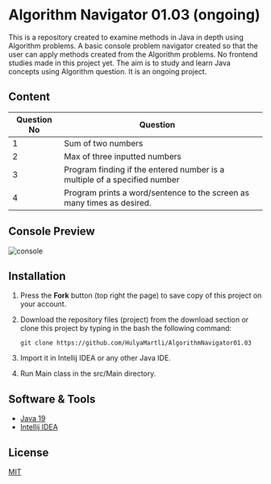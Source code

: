 # Algorithm Navigator 01.03 (ongoing)

This is a repository created to examine methods in Java in depth using Algorithm problems. A basic  console problem navigator created so that the user can apply methods created from the Algorithm problems. No frontend studies made in this project yet. The aim is to study and learn Java concepts using Algorithm question. It is an ongoing project.

## Content

| Question No | Question                                                     |      |
| ----------- | ------------------------------------------------------------ | ---- |
| 1           | Sum of two numbers                                           |      |
| 2           | Max of three inputted numbers                                |      |
| 3           | Program finding if the entered number is a multiple of a specified number |      |
| 4           | Program prints a word/sentence to the screen as many times as desired. |      |



## Console Preview

![console](https://lh3.googleusercontent.com/pw/AMWts8B58N85XxIfgcpMc17DU_Uhak2foxLx7uRVMZZmPvsJ04PkHiS24AYKSk6yhOwdfbHpyM2d1F3IksQ1Ccrc9wUTfWNAzKNdbTRBRwSMHMZyQjsxu8_HQO5jUYVjrLE3qW29mGSdic71sIjJbNrKunSMug=w603-h320-no?authuser=0)

## Installation

1. Press the **Fork** button (top right the page) to save copy of this project on your account.

2. Download the repository files (project) from the download section or clone this project by typing in the bash the following command:

   ```
   git clone https://github.com/HulyaMartli/AlgorithmNavigator01.03
   ```

3. Import it in Intellij IDEA or any other Java IDE.

4. Run Main class in the src/Main directory.

## Software & Tools

* [Java 19](https://www.oracle.com/java/technologies/javase/jdk19-archive-downloads.html)
* [Intellij IDEA](https://www.jetbrains.com/idea/)

## License
[MIT](https://choosealicense.com/licenses/mit/)

